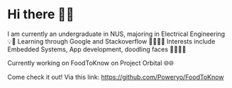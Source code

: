 # Hi there 👋👋

I am currently an undergraduate in NUS, majoring in Electrical Engineering 💡🔋
Learning through Google and Stackoverflow 👨‍💻👨‍💻
Interests include Embedded Systems, App development, doodling faces 👨‍🦲👨‍🦲

Currently working on FoodToKnow on Project Orbital 🌐🌐 

Come check it out! Via this link:
https://github.com/Poweryo/FoodToKnow
